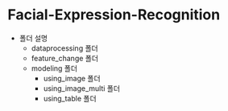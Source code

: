# Facial-Expression-Recognition

* 폴더 설명
    * dataprocessing 폴더
    * feature_change 폴더
    * modeling 폴더
        * using_image 폴더
        * using_image_multi 폴더
        * using_table 폴더
